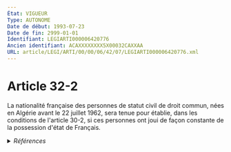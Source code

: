 ```yaml
---
État: VIGUEUR
Type: AUTONOME
Date de début: 1993-07-23
Date de fin: 2999-01-01
Identifiant: LEGIARTI000006420776
Ancien identifiant: ACAXXXXXXXX5X00032CAXXAA
URL: article/LEGI/ARTI/00/00/06/42/07/LEGIARTI000006420776.xml
---
```


<h1>Article 32-2</h1>

La nationalité française des personnes de statut civil de droit commun, nées en
Algérie avant le 22 juillet 1962, sera tenue pour établie, dans les conditions
de l'article 30-2, si ces personnes ont joui de façon constante de la possession
d'état de Français.


<details>
  <summary><em>Références</em></summary>

  <h2>Articles faisant référence à l'article</h2>
  
  <ul>
    <li>
      <a href="https://legal.tricoteuses.fr//redirection/LEGIARTI000006524110?vers=git&vers=legifrance">Code de la nationalité française - article 155 AUTONOME ABROGE, en vigueur du 1973-08-01 au 1993-07-23</a> CONCORDE source
    </li>
    <li>
      <a href="https://legal.tricoteuses.fr//redirection/LEGIARTI000006420738?vers=git&vers=legifrance">Code civil - article 30-2 AUTONOME VIGUEUR, en vigueur depuis le 2006-07-25</a> CITATION cible
    </li>
    <li>
      <a href="https://legal.tricoteuses.fr//redirection/LEGIARTI000049279764?vers=git&vers=legifrance">Code de la nationalité française - article 155 AUTONOME ABROGE, en vigueur du 1960-07-30 au 1961-12-23</a> CONCORDE source
    </li>
    <li>
      <a href="https://legal.tricoteuses.fr//redirection/LEGIARTI000006420737?vers=git&vers=legifrance">Code civil - article 30-2 AUTONOME MODIFIE, en vigueur du 1993-07-23 au 2006-07-25</a> CITATION cible
    </li>
  </ul>
  
  <h2>Textes faisant référence à l'article</h2>
  
  <ul>
    <li>
      <a href="https://legal.tricoteuses.fr//redirection/JORFTEXT000000362019?vers=git&vers=legifrance">LOI n° 93-933 du 22 juillet 1993 réformant le droit de la nationalité</a> CODIFICATION cible
    </li>
  </ul>
  
  <h2>Références faites par l'article</h2>
  
  <ul>
    <li>
      CONCORDANCE source Code de la nationalité française 155
    </li>
    <li>
      1993-07-22 CODIFICATION source <a href="https://legal.tricoteuses.fr//redirection/JORFTEXT000000362019?vers=git&vers=legifrance">LOI n° 93-933 du 22 juillet 1993 réformant le droit de la nationalité</a>
    </li>
    <li>
      1993-07-22 CREATION source Loi n°93-933 du 22 juillet 1993 - art. 50 () JORF 23 juillet 1993
    </li>
    <li>
      2999-01-01 CITATION source <a href="https://legal.tricoteuses.fr//redirection/LEGIARTI000006420737?vers=git&vers=legifrance">Code civil - article 30-2 AUTONOME MODIFIE, en vigueur du 1993-07-23 au 2006-07-25</a>
    </li>
    <li>
      2999-01-01 CONCORDE cible <a href="https://legal.tricoteuses.fr//redirection/LEGIARTI000006524110?vers=git&vers=legifrance">Code de la nationalité française - article 155 AUTONOME ABROGE, en vigueur du 1973-08-01 au 1993-07-23</a>
    </li>
  </ul>
</details>
